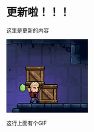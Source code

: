# 更新啦！！！

这里是更新的内容

![image](https://raw.githubusercontent.com/VeewoGames/NA2Announcements/master/announcements/11/20250304_152506_8494621908072206712.png?raw=true)

这行上面有个GIF

